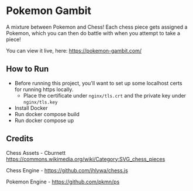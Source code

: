 # Pokemon Gambit

A mixture between Pokemon and Chess! Each chess piece gets assigned a Pokemon, which you can then do battle with when you attempt to take a piece!

You can view it live, here: https://pokemon-gambit.com/

## How to Run

- Before running this project, you'll want to set up some localhost certs for running https locally.
  - Place the certificate under `nginx/tls.crt` and the private key under `nginx/tls.key`
- Install Docker
- Run docker compose build
- Run docker compose up

## Credits

Chess Assets - Cburnett https://commons.wikimedia.org/wiki/Category:SVG_chess_pieces

Chess Engine - https://github.com/jhlywa/chess.js

Pokemon Engine - https://github.com/pkmn/ps
